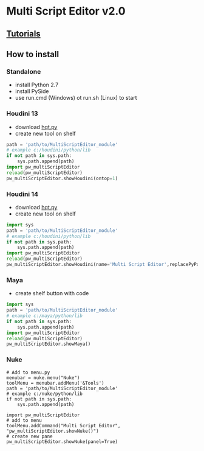 # Multi Script Editor v2.0

## [Tutorials](http://www.paulwinex.ru/multi-script-editor-v2-0/ )

## How to install

### Standalone
    
  - install Python 2.7
  - install PySide
  - use run.cmd (Windows) ot run.sh (Linux) to start

### Houdini 13
    
  - download [hqt.py](http://github.com/paulwinex/hqt )
  - create new tool on shelf

```python
path = 'path/to/MultiScriptEditor_module'
# example c:/houdini/python/lib
if not path in sys.path:
    sys.path.append(path)
import pw_multiScriptEditor
reload(pw_multiScriptEditor)
pw_multiScriptEditor.showHoudini(ontop=1)
```
  
### Houdini 14

  - download [hqt.py](http://github.com/paulwinex/hqt )
  - create new tool on shelf
  
```python
import sys
path = 'path/to/MultiScriptEditor_module'
# example c:/houdini/python/lib
if not path in sys.path:
    sys.path.append(path)
import pw_multiScriptEditor
reload(pw_multiScriptEditor)
pw_multiScriptEditor.showHoudini(name='Multi Script Editor',replacePyPanel=1, hideTitleMenu=0)
```

### Maya

  - create shelf button with code
```python
import sys
path = 'path/to/MultiScriptEditor_module'
# example c:/maya/python/lib
if not path in sys.path:
    sys.path.append(path)
import pw_multiScriptEditor
reload(pw_multiScriptEditor)
pw_multiScriptEditor.showMaya()
```

### Nuke

```text
# Add to menu.py
menubar = nuke.menu("Nuke")
toolMenu = menubar.addMenu('&Tools')
path = 'path/to/MultiScriptEditor_module'
# example c:/nuke/python/lib
if not path in sys.path:
    sys.path.append(path)

import pw_multiScriptEditor
# add to menu
toolMenu.addCommand("Multi Script Editor", "pw_multiScriptEditor.showNuke()")
# create new pane
pw_multiScriptEditor.showNuke(panel=True)
```